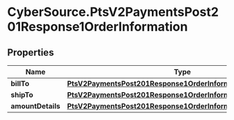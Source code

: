 # CyberSource.PtsV2PaymentsPost201Response1OrderInformation

## Properties
Name | Type | Description | Notes
------------ | ------------- | ------------- | -------------
**billTo** | [**PtsV2PaymentsPost201Response1OrderInformationBillTo**](PtsV2PaymentsPost201Response1OrderInformationBillTo.md) |  | [optional] 
**shipTo** | [**PtsV2PaymentsPost201Response1OrderInformationShipTo**](PtsV2PaymentsPost201Response1OrderInformationShipTo.md) |  | [optional] 
**amountDetails** | [**PtsV2PaymentsPost201Response1OrderInformationAmountDetails**](PtsV2PaymentsPost201Response1OrderInformationAmountDetails.md) |  | [optional] 


